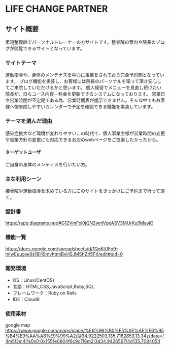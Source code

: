 # LIFE CHANGE PARTNER

## サイト概要
柔道整復師でパーソナルトレーナーの方サイトです。整骨院の案内や院長のブログが閲覧できるサイトとなっています。

### サイトテーマ
運動指導や、身体のメンテナスを中心に事業をされており完全予約制となっています。
ブログ機能を実装し、お客様には院長のパーソナルを知って頂き安心してご来院していただけるかと思います。
個人経営でメニューを見直し続けたい院長が、自らコース内容・料金を更新できるシステムになっております。
営業日や営業時間が不定期である為、営業時間表が提示できません。そんな中でもお客様へ御来院しやすいカレンダーで予定を確認できる機能を実装しています。

### テーマを選んだ理由
感染症拡大など環境が変わりやすいこの時代で、個人事業主様が営業時間の変更や営業方針の変更にも対応できるお店のwebページをご提案したかったから。

#### ターゲットユーザ
ご自身の身体のメンテナスを行いたい方。

### 主な利用シーン
接骨院や運動指導を求めている方にこのサイトをきっかけにご予約まで行って頂く。

### 設計書
https://app.diagrams.net/#G12VmFxl0jQN2wnlVpxASV3MUrKu9MayjO

### 機能一覧
https://docs.google.com/spreadsheets/d/1QoKiUFp9-mIwEuugxe9s1BHSmvhtmiByHSJMShZ45F4/edit#gid=0

### 開発環境
- OS：Linux(CentOS)
- 言語：HTML,CSS,JavaScript,Ruby,SQL
- フレームワーク：Ruby on Rails
- IDE：Cloud9

### 使用素材
google map
https://www.google.com/maps/place/%E6%96%B0%E5%AE%AE%E6%95%B4%E9%AA%A8%E9%99%A2/@34.9222503,135.7162853,13.34z/data=!4m5!3m4!1s0x0:0x1551e0804f6c9c7!8m2!3d34.9426567!4d135.7084054

